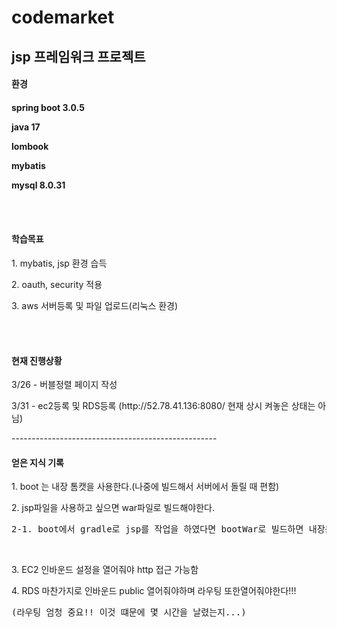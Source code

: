 # codemarket  
jsp 프레임워크 프로젝트  
------------------------------------------------  
<h4>환경<h4>
<p>spring boot 3.0.5</p>
<p>java 17</p>
<p>lombook</p>
<p>mybatis</p>
<p>mysql 8.0.31</p>
<br/>
<br/>
<h4>학습목표</h4>
<p>1. mybatis, jsp 환경 습득</p>
<p>2. oauth, security 적용</p>
<p>3. aws 서버등록 및 파일 업로드(리눅스 환경)</p>
<br/>
<br/>
<h4>현재 진행상황</h4>
<p>3/26 - 버블정렬 페이지 작성</p>
<p>3/31 - ec2등록 및 RDS등록 (http://52.78.41.136:8080/ 현재 상시 켜놓은 상태는 아님) </p>
---------------------------------------------------
<h4>얻은 지식 기록</h4>
<p>1. boot 는 내장 톰캣을 사용한다.(나중에 빌드해서 서버에서 돌릴 때 편함)</p>
<p>2. jsp파일을 사용하고 싶으면 war파일로 빌드해야한다.  </p>
<pre>2-1. boot에서 gradle로 jsp를 작업을 하였다면 bootWar로 빌드하면 내장톰캣이면서 jsp사용가능  </pre>
<br/>
<p>3. EC2 인바운드 설정을 열어줘야 http 접근 가능함  </p>
<p>4. RDS 마찬가지로 인바운드 public 열어줘야하며 라우팅 또한열어줘야한다!!!</p>
<pre>(라우팅 엄청 중요!! 이것 떄문에 몇 시간을 날렸는지...)  </pre>
